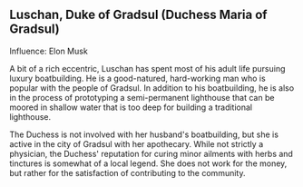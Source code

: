 ## Luschan, Duke of Gradsul (Duchess Maria of Gradsul)

Influence:  Elon Musk</br>

A bit of a rich eccentric, Luschan has spent most of his adult life pursuing luxury boatbuilding.  He is a good-natured, hard-working man who is popular with the people of Gradsul.  In addition to his boatbuilding, he is also in the process of prototyping a semi-permanent lighthouse that can be moored in shallow water that is too deep for building a traditional lighthouse.</br>

The Duchess is not involved with her husband's boatbuilding, but she is active in the city of Gradsul with her apothecary.  While not strictly a physician, the Duchess' reputation for curing minor ailments with herbs and tinctures is somewhat of a local legend.  She does not work for the money, but rather for the satisfaction of contributing to the community.
